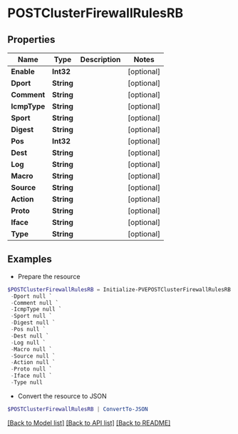 # POSTClusterFirewallRulesRB
## Properties

Name | Type | Description | Notes
------------ | ------------- | ------------- | -------------
**Enable** | **Int32** |  | [optional] 
**Dport** | **String** |  | [optional] 
**Comment** | **String** |  | [optional] 
**IcmpType** | **String** |  | [optional] 
**Sport** | **String** |  | [optional] 
**Digest** | **String** |  | [optional] 
**Pos** | **Int32** |  | [optional] 
**Dest** | **String** |  | [optional] 
**Log** | **String** |  | [optional] 
**Macro** | **String** |  | [optional] 
**Source** | **String** |  | [optional] 
**Action** | **String** |  | [optional] 
**Proto** | **String** |  | [optional] 
**Iface** | **String** |  | [optional] 
**Type** | **String** |  | [optional] 

## Examples

- Prepare the resource
```powershell
$POSTClusterFirewallRulesRB = Initialize-PVEPOSTClusterFirewallRulesRB  -Enable null `
 -Dport null `
 -Comment null `
 -IcmpType null `
 -Sport null `
 -Digest null `
 -Pos null `
 -Dest null `
 -Log null `
 -Macro null `
 -Source null `
 -Action null `
 -Proto null `
 -Iface null `
 -Type null
```

- Convert the resource to JSON
```powershell
$POSTClusterFirewallRulesRB | ConvertTo-JSON
```

[[Back to Model list]](../README.md#documentation-for-models) [[Back to API list]](../README.md#documentation-for-api-endpoints) [[Back to README]](../README.md)

